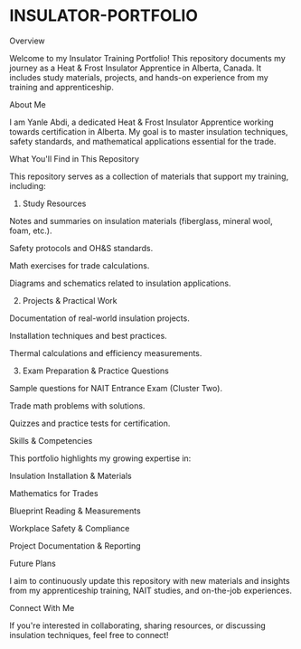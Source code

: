 # INSULATOR-PORTFOLIO
Overview

Welcome to my Insulator Training Portfolio! This repository documents my journey as a Heat & Frost Insulator Apprentice in Alberta, Canada. It includes study materials, projects, and hands-on experience from my training and apprenticeship.

About Me

I am Yanle Abdi, a dedicated Heat & Frost Insulator Apprentice working towards certification in Alberta. My goal is to master insulation techniques, safety standards, and mathematical applications essential for the trade.

What You'll Find in This Repository

This repository serves as a collection of materials that support my training, including:

1. Study Resources

Notes and summaries on insulation materials (fiberglass, mineral wool, foam, etc.).

Safety protocols and OH&S standards.

Math exercises for trade calculations.

Diagrams and schematics related to insulation applications.

2. Projects & Practical Work

Documentation of real-world insulation projects.

Installation techniques and best practices.

Thermal calculations and efficiency measurements.

3. Exam Preparation & Practice Questions

Sample questions for NAIT Entrance Exam (Cluster Two).

Trade math problems with solutions.

Quizzes and practice tests for certification.

Skills & Competencies

This portfolio highlights my growing expertise in:

Insulation Installation & Materials

Mathematics for Trades

Blueprint Reading & Measurements

Workplace Safety & Compliance

Project Documentation & Reporting

Future Plans

I aim to continuously update this repository with new materials and insights from my apprenticeship training, NAIT studies, and on-the-job experiences.

Connect With Me

If you're interested in collaborating, sharing resources, or discussing insulation techniques, feel free to connect!
